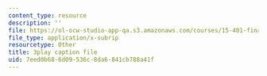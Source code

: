 ```yaml
---
content_type: resource
description: ''
file: https://ol-ocw-studio-app-qa.s3.amazonaws.com/courses/15-401-finance-theory-i-fall-2008/7eed0b686d09536c8da6841cb788a41f_i_pLF9J3QPE.vtt
file_type: application/x-subrip
resourcetype: Other
title: 3play caption file
uid: 7eed0b68-6d09-536c-8da6-841cb788a41f
---
```

